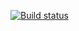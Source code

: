 [![Build status](https://ci.appveyor.com/api/projects/status/vn7hbesy2mk1v552?svg=true)](https://ci.appveyor.com/project/VladislavKolontaevskiy/patternspartone)